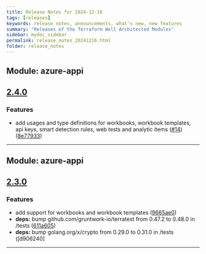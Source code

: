 ```yaml
---
title: Release Notes for 2024-12-16
tags: [releases]
keywords: release notes, announcements, what's new, new features
summary: "Releases of the Terraform Well Architected Modules"
sidebar: mydoc_sidebar
permalink: release_notes_20241216.html
folder: release_notes
---
```


## Module: azure-appi
## [2.4.0](https://github.com/CloudNationHQ/terraform-azure-appi/releases/tag/v2.4.0)


### Features

* add usages and type definitions for workbooks, workbook templates, api keys, smart detection rules, web tests and analytic items ([#14](https://github.com/CloudNationHQ/terraform-azure-appi/issues/14)) ([8e77933](https://github.com/CloudNationHQ/terraform-azure-appi/commit/8e77933cce309bb8b20ca150cc468e8dbd834cf3))

---

## Module: azure-appi
## [2.3.0](https://github.com/CloudNationHQ/terraform-azure-appi/releases/tag/v2.3.0)


### Features

* add support for workbooks and workbook templates ([9665ae0](https://github.com/CloudNationHQ/terraform-azure-appi/commit/9665ae02ba60997ca895f374c24abbcb4b3eb244))
* **deps:** bump github.com/gruntwork-io/terratest from 0.47.2 to 0.48.0 in /tests ([611a605](https://github.com/CloudNationHQ/terraform-azure-appi/commit/611a605b617dc8c9ac4713a8147f2a6251924f34))
* **deps:** bump golang.org/x/crypto from 0.29.0 to 0.31.0 in /tests ([d906240]

---

